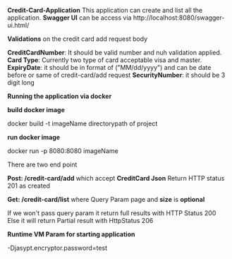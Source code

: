 **Credit-Card-Application**
This application can create and list all the application.
**Swagger UI** can be access via http://localhost:8080/swagger-ui.html/

**Validations** on the credit card add request body

**CreditCardNumber**: It should be valid number and nuh validation applied.
**Card Type**: Currently two type of card acceptable visa and master.
**ExpiryDate**: it should be in format of ("MM/dd/yyyy") and can be date before or same of credit-card/add request
**SecurityNumber**: it should be 3 digit long

**Running the application via docker**

**build docker image**

docker build -t imageName directorypath of project

**run docker image**

docker run -p 8080:8080 imageName

There are two end point

**Post: /credit-card/add**  which accept **CreditCard Json**
Return HTTP status 201 as created

**Get: /credit-card/list**  where Query Param page and **size** is **optional**

If we won't pass query param it return full results with HTTP Status 200
Else it will return Partial result with HttpStatus 206

**Runtime VM Param for starting application**

-Djasypt.encryptor.password=test

